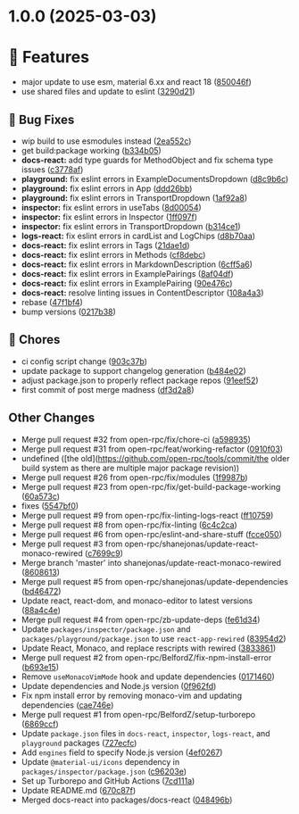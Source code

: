 # 1.0.0 (2025-03-03)

# 🚀 Features

* major update to use esm, material 6.xx and react 18 ([850046f](https://github.com/open-rpc/tools/commit/850046fa4b226f1fca3d02d83620618102e9a992))
* use shared files and update to eslint ([3290d21](https://github.com/open-rpc/tools/commit/3290d21f55ec835f79868b06e76d69ec4eb94f54))

## 🐛 Bug Fixes

* wip build to use esmodules instead ([2ea552c](https://github.com/open-rpc/tools/commit/2ea552c4bbf09d8ddaff44ae2ae7660841db5efb))
* get build:package working ([b334b05](https://github.com/open-rpc/tools/commit/b334b050fa22564ceb21af136c86180c6b7d5103))
* **docs-react:** add type guards for MethodObject and fix schema type issues ([c3778af](https://github.com/open-rpc/tools/commit/c3778afc97ce05def3f1627a4fe1f32ef8d17cfb))
* **playground:** fix eslint errors in ExampleDocumentsDropdown ([d8c9b6c](https://github.com/open-rpc/tools/commit/d8c9b6cf9ea6dfbd6506327d67c11b71814c21e5))
* **playground:** fix eslint errors in App ([ddd26bb](https://github.com/open-rpc/tools/commit/ddd26bbbad11c3818128288d0accfed8fecdfbf8))
* **playground:** fix eslint errors in TransportDropdown ([1af92a8](https://github.com/open-rpc/tools/commit/1af92a88233b6b101ddf14393fc93dffd4ad1bd1))
* **inspector:** fix eslint errors in useTabs ([8d00054](https://github.com/open-rpc/tools/commit/8d00054793ab874ba729aff7ab526709c4cfdc23))
* **inspector:** fix eslint errors in Inspector ([1ff097f](https://github.com/open-rpc/tools/commit/1ff097ff13a8406d4736e6fa2d4ce5b8313ff269))
* **inspector:** fix eslint errors in TransportDropdown ([b314ce1](https://github.com/open-rpc/tools/commit/b314ce1015b15e19baafbfb4148a90375fb8830d))
* **logs-react:** fix eslint errors in cardList and LogChips ([d8b70aa](https://github.com/open-rpc/tools/commit/d8b70aa28c673598dd05633e2f16137299db772c))
* **docs-react:** fix eslint errors in Tags ([21dae1d](https://github.com/open-rpc/tools/commit/21dae1d98326551f0efa81dc5925d1cece337aa1))
* **docs-react:** fix eslint errors in Methods ([cf8debc](https://github.com/open-rpc/tools/commit/cf8debc67e479e631244531b134ea0606b415ad3))
* **docs-react:** fix eslint errors in MarkdownDescription ([6cff5a6](https://github.com/open-rpc/tools/commit/6cff5a65aee47537c935ebb34be2fc9ebfc04657))
* **docs-react:** fix eslint errors in ExamplePairings ([8af04df](https://github.com/open-rpc/tools/commit/8af04df8674816c09f3aa76e13de3b09e6865027))
* **docs-react:** fix eslint errors in ExamplePairing ([90e476c](https://github.com/open-rpc/tools/commit/90e476c4e258b94db5aceeec7e563456b87c741a))
* **docs-react:** resolve linting issues in ContentDescriptor ([108a4a3](https://github.com/open-rpc/tools/commit/108a4a30669c48dc30bf8ff23c76a671f43e1f59))
* rebase ([47f1bf4](https://github.com/open-rpc/tools/commit/47f1bf44959c0ae0b7f34d247c2816bcbaa7d6c6))
* bump versions ([0217b38](https://github.com/open-rpc/tools/commit/0217b386c4663b2f9945b4c5f8920c979a1b80d5))

## 🧹 Chores

* ci config script change ([903c37b](https://github.com/open-rpc/tools/commit/903c37b2fb4dc935debf50e708ca5b1447f570e5))
* update package to support changelog generation ([b484e02](https://github.com/open-rpc/tools/commit/b484e029d9a099a36f9beeae9137cb60657f722b))
* adjust package.json to properly reflect package repos ([91eef52](https://github.com/open-rpc/tools/commit/91eef5201fc431aa11bfd4d5b542fb37a1330278))
* first commit of post merge madness ([df3d2a8](https://github.com/open-rpc/tools/commit/df3d2a872fa739c21ded3e35ece3dd5379d52ff9))

## Other Changes

* Merge pull request #32 from open-rpc/fix/chore-ci ([a598935](https://github.com/open-rpc/tools/commit/a598935f87d79e880f4c223f6db6a1469f487b29))
* Merge pull request #31 from open-rpc/feat/working-refactor ([0910f03](https://github.com/open-rpc/tools/commit/0910f03c6a0ef2633f08e0cca9bb191630477607))
* undefined ([the old](https://github.com/open-rpc/tools/commit/the older build system as there are multiple major package revision))
* Merge pull request #26 from open-rpc/fix/modules ([1f9987b](https://github.com/open-rpc/tools/commit/1f9987b9d2762c3b242bd76b1d03c58081dffa96))
* Merge pull request #23 from open-rpc/fix/get-build-package-working ([60a573c](https://github.com/open-rpc/tools/commit/60a573c4de79be68973393ec20d9dcbf1cfc1bd8))
* fixes ([5547bf0](https://github.com/open-rpc/tools/commit/5547bf0567df1c332219c440ca0f47b910441daf))
* Merge pull request #9 from open-rpc/fix-linting-logs-react ([ff10759](https://github.com/open-rpc/tools/commit/ff10759cd9f377cbb7b2acdcb6a64132888afea6))
* Merge pull request #8 from open-rpc/fix-linting ([6c4c2ca](https://github.com/open-rpc/tools/commit/6c4c2ca281e5913fda4d497b56b1d845e102deab))
* Merge pull request #6 from open-rpc/eslint-and-share-stuff ([fcce050](https://github.com/open-rpc/tools/commit/fcce050d46a234ac80e79da2479deec469a66e94))
* Merge pull request #3 from open-rpc/shanejonas/update-react-monaco-rewired ([c7699c9](https://github.com/open-rpc/tools/commit/c7699c927857a8674d3b1794f14b26199c814c45))
* Merge branch 'master' into shanejonas/update-react-monaco-rewired ([8608613](https://github.com/open-rpc/tools/commit/86086134b8b9d368819e0553bba6fd92e33213be))
* Merge pull request #5 from open-rpc/shanejonas/update-dependencies ([bd46472](https://github.com/open-rpc/tools/commit/bd46472fd77b6dc2bbdc5ae039a94e293fa6e2e7))
* Update react, react-dom, and monaco-editor to latest versions ([88a4c4e](https://github.com/open-rpc/tools/commit/88a4c4e5f2fb3faf7e598b1e9fdb86ccc1761dc7))
* Merge pull request #4 from open-rpc/zb-update-deps ([fe61d34](https://github.com/open-rpc/tools/commit/fe61d3439a91492f239ac5ffe05bb6bd1ad14a89))
* Update `packages/inspector/package.json` and `packages/playground/package.json` to use `react-app-rewired` ([83954d2](https://github.com/open-rpc/tools/commit/83954d2a41a8cc90fc356484d3cce6274efa77fb))
* Update React, Monaco, and replace rescripts with rewired ([3833861](https://github.com/open-rpc/tools/commit/3833861109ff735cb8f8f4bee64949189441b469))
* Merge pull request #2 from open-rpc/BelfordZ/fix-npm-install-error ([b693e15](https://github.com/open-rpc/tools/commit/b693e15462d8aad2c346acfc863da059403a49d7))
* Remove `useMonacoVimMode` hook and update dependencies ([0171460](https://github.com/open-rpc/tools/commit/0171460b2b30c0f876a88aef7849a109323e0116))
* Update dependencies and Node.js version ([0f962fd](https://github.com/open-rpc/tools/commit/0f962fda04de8cb86eeff88fa78ea6161014adf6))
* Fix npm install error by removing monaco-vim and updating dependencies ([cae746e](https://github.com/open-rpc/tools/commit/cae746e92d5947bf0b573242b3e5df84ac39fdc3))
* Merge pull request #1 from open-rpc/BelfordZ/setup-turborepo ([6869ccf](https://github.com/open-rpc/tools/commit/6869ccfe6964c2803e9097064366a4311e3b28d1))
* Update `package.json` files in `docs-react`, `inspector`, `logs-react`, and `playground` packages ([727ecfc](https://github.com/open-rpc/tools/commit/727ecfc3e02e498bf18e23962f53a69f64d6a1c8))
* Add `engines` field to specify Node.js version ([4ef0267](https://github.com/open-rpc/tools/commit/4ef0267bfb8df57483439a5f9ae10f0d5bf799e9))
* Update `@material-ui/icons` dependency in `packages/inspector/package.json` ([c96203e](https://github.com/open-rpc/tools/commit/c96203e715857b75682b0951d6d8ab817cbd758a))
* Set up Turborepo and GitHub Actions ([7cd111a](https://github.com/open-rpc/tools/commit/7cd111a987961c90af872d847821990c4b4079ba))
* Update README.md ([670c87f](https://github.com/open-rpc/tools/commit/670c87fdb4040611091737945b8b25ca609bcba1))
* Merged docs-react into packages/docs-react ([048496b](https://github.com/open-rpc/tools/commit/048496bd85f12943874143c46a1c1ec1daa040a5))

